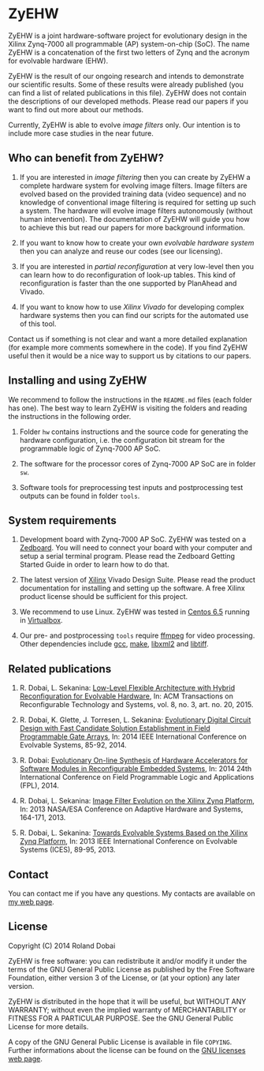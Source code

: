 # ZyEHW

ZyEHW is a joint hardware-software project for evolutionary design in the
Xilinx Zynq-7000 all programmable (AP) system-on-chip (SoC). The name
ZyEHW is a concatenation of the first two letters of Zynq and the acronym for
evolvable hardware (EHW).

ZyEHW is the result of our ongoing research and intends to demonstrate our
scientific results. Some of these results were already published (you can find
a list of related publications in this file).
ZyEHW does not contain the descriptions of our developed methods. Please read
our papers if you want to find out more about our methods.

Currently, ZyEHW is able to evolve *image filters* only. Our intention is to
include more case studies in the near future.

## Who can benefit from ZyEHW?

1. If you are interested in *image filtering* then you can create by ZyEHW a
complete
hardware system for evolving image filters. Image filters are evolved based on
the provided training data (video sequence) and no knowledge of conventional
image filtering is required for setting up such a system. The hardware will
evolve image filters autonomously (without human intervention). The
documentation of ZyEHW will guide you how to achieve this but read our papers
for more background information.

1. If you want to know how to create your own *evolvable hardware system* then
you can analyze and reuse our codes (see our licensing).

1. If you are interested in *partial reconfiguration* at very low-level then
you can learn how to do reconfiguration of look-up tables. This kind of
reconfiguration is faster than the one supported by PlanAhead and Vivado.

1. If you want to know how to use *Xilinx Vivado* for developing complex
hardware systems then you can find our scripts for the automated use of this
tool.

Contact us if something is not clear and want a more detailed explanation (for
example more comments somewhere in the code). If you find ZyEHW useful then it
would be a nice way to support us by citations to our papers.

## Installing and using ZyEHW

We recommend to follow the instructions in the `README.md` files (each folder
has one). The best way to learn ZyEHW is visiting the folders and reading the
instructions in the following order.

1. Folder `hw` contains instructions and the source code for generating the
hardware configuration, i.e. the configuration bit stream for the programmable
logic of Zynq-7000 AP SoC.

1. The software for the processor cores of Zynq-7000 AP SoC are in folder
`sw`.

1. Software tools for preprocessing test inputs and postprocessing test
outputs can be found in folder `tools`.

## System requirements

1. Development board with Zynq-7000 AP SoC. ZyEHW was tested on a
[Zedboard](http://www.zedboard.org). You will need to connect your board with
your computer and setup a serial terminal program. Please read the Zedboard
Getting Started Guide in order to learn how to do that.

1. The latest version of [Xilinx](http://www.xilinx.com) Vivado Design Suite.
Please read the product documentation for installing and setting up the
software. A free Xilinx product license should be sufficient for this project.

1. We recommend to use Linux. ZyEHW was tested in [Centos
6.5](https://www.centos.org) running in
[Virtualbox](https://www.virtualbox.org).

1. Our pre- and postprocessing `tools` require [ffmpeg]( http://ffmpeg.org/)
for video processing. Other dependencies include [gcc](http://gcc.gnu.org),
[make](https://www.gnu.org/software/make), [libxml2](http://xmlsoft.org) and
[libtiff](http://www.remotesensing.org/libtiff).

## Related publications

1. R. Dobai, L. Sekanina: [Low-Level Flexible Architecture with Hybrid
Reconfiguration for Evolvable Hardware][trets15], In: ACM Transactions on
Reconfigurable Technology and Systems, vol. 8, no. 3, art. no. 20, 2015.

1. R. Dobai, K. Glette, J. Torresen, L. Sekanina: [Evolutionary Digital
Circuit Design with Fast Candidate Solution Establishment in Field
Programmable Gate Arrays][ices14], In: 2014 IEEE International Conference
on Evolvable Systems, 85-92, 2014.

1. R. Dobai: [Evolutionary On-line Synthesis of Hardware Accelerators for
Software Modules in Reconfigurable Embedded Systems][fpl14], In: 2014 24th
International Conference on Field Programmable Logic and Applications
(FPL), 2014.

1. R. Dobai, L. Sekanina: [Image Filter Evolution on the Xilinx Zynq
Platform][ahs13], In: 2013 NASA/ESA Conference on Adaptive Hardware and
Systems, 164-171, 2013.

1. R. Dobai, L. Sekanina: [Towards Evolvable Systems Based on the Xilinx Zynq
Platform][ices13], In: 2013 IEEE International Conference on Evolvable Systems
(ICES), 89-95, 2013.

[ahs13]: http://dx.doi.org/10.1109/AHS.2013.6604241
[ices13]: http://dx.doi.org/10.1109/ICES.2013.6613287
[fpl14]: http://dx.doi.org/10.1109/FPL.2014.6927455
[ices14]: http://dx.doi.org/10.1109/ICES.2014.7008726
[trets15]: http://dx.doi.org/10.1145/2700414

## Contact

You can contact me if you have any questions. My contacts are available on [my
web page](http://www.fit.vutbr.cz/~dobai/index.php.en).

## License

Copyright (C) 2014  Roland Dobai

ZyEHW is free software: you can redistribute it and/or modify
it under the terms of the GNU General Public License as published by
the Free Software Foundation, either version 3 of the License, or
(at your option) any later version.

ZyEHW is distributed in the hope that it will be useful,
but WITHOUT ANY WARRANTY; without even the implied warranty of
MERCHANTABILITY or FITNESS FOR A PARTICULAR PURPOSE.  See the
GNU General Public License for more details.

A copy of the GNU General Public License is available in file `COPYING`.
Further informations about the license can be found on the [GNU licenses web
page](http://www.gnu.org/licenses).
